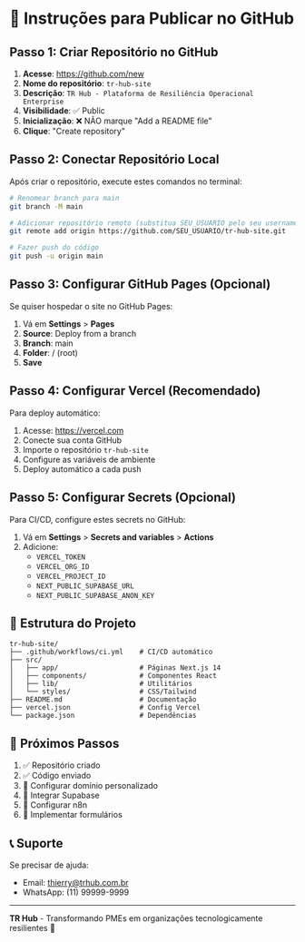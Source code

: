 # 🚀 Instruções para Publicar no GitHub

## Passo 1: Criar Repositório no GitHub

1. **Acesse**: https://github.com/new
2. **Nome do repositório**: `tr-hub-site`
3. **Descrição**: `TR Hub - Plataforma de Resiliência Operacional Enterprise`
4. **Visibilidade**: ✅ Public
5. **Inicialização**: ❌ NÃO marque "Add a README file"
6. **Clique**: "Create repository"

## Passo 2: Conectar Repositório Local

Após criar o repositório, execute estes comandos no terminal:

```bash
# Renomear branch para main
git branch -M main

# Adicionar repositório remoto (substitua SEU_USUARIO pelo seu username do GitHub)
git remote add origin https://github.com/SEU_USUARIO/tr-hub-site.git

# Fazer push do código
git push -u origin main
```

## Passo 3: Configurar GitHub Pages (Opcional)

Se quiser hospedar o site no GitHub Pages:

1. Vá em **Settings** > **Pages**
2. **Source**: Deploy from a branch
3. **Branch**: main
4. **Folder**: / (root)
5. **Save**

## Passo 4: Configurar Vercel (Recomendado)

Para deploy automático:

1. Acesse: https://vercel.com
2. Conecte sua conta GitHub
3. Importe o repositório `tr-hub-site`
4. Configure as variáveis de ambiente
5. Deploy automático a cada push

## Passo 5: Configurar Secrets (Opcional)

Para CI/CD, configure estes secrets no GitHub:

1. Vá em **Settings** > **Secrets and variables** > **Actions**
2. Adicione:
   - `VERCEL_TOKEN`
   - `VERCEL_ORG_ID`
   - `VERCEL_PROJECT_ID`
   - `NEXT_PUBLIC_SUPABASE_URL`
   - `NEXT_PUBLIC_SUPABASE_ANON_KEY`

## 📁 Estrutura do Projeto

```
tr-hub-site/
├── .github/workflows/ci.yml    # CI/CD automático
├── src/
│   ├── app/                    # Páginas Next.js 14
│   ├── components/             # Componentes React
│   ├── lib/                    # Utilitários
│   └── styles/                 # CSS/Tailwind
├── README.md                   # Documentação
├── vercel.json                 # Config Vercel
└── package.json                # Dependências
```

## 🎯 Próximos Passos

1. ✅ Repositório criado
2. ✅ Código enviado
3. 🔄 Configurar domínio personalizado
4. 🔄 Integrar Supabase
5. 🔄 Configurar n8n
6. 🔄 Implementar formulários

## 📞 Suporte

Se precisar de ajuda:
- Email: thierry@trhub.com.br
- WhatsApp: (11) 99999-9999

---

**TR Hub** - Transformando PMEs em organizações tecnologicamente resilientes 🚀 